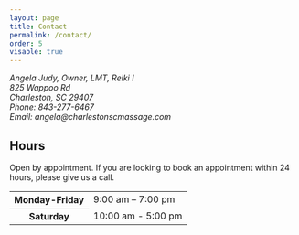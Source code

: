 ```yaml
---
layout: page
title: Contact 
permalink: /contact/
order: 5
visable: true
---
```


<address>
  Angela Judy, Owner, LMT, Reiki I 
  <br>
  825 Wappoo Rd
  <br>
  Charleston, SC 29407
  <br>
  Phone: 843-277-6467
  <br>
  Email: angela@charlestonscmassage.com 
</address>

## Hours
Open by appointment.
If you are looking to book an appointment within 24 hours, please give us a call.
<table>
  <tr>
    <th>Monday-Friday</th>
    <td>9:00 am – 7:00 pm</td>
  </tr>
  <tr>
    <th>Saturday</th>
    <td>10:00 am - 5:00 pm</td>
  </tr>
</table>
